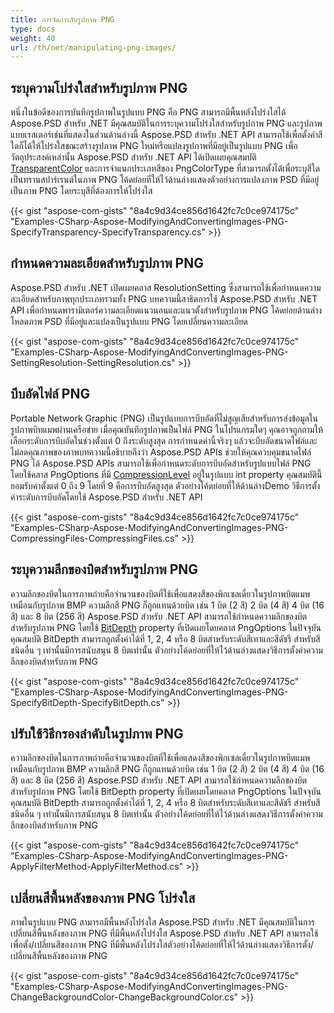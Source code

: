 ```yaml
---
title: การจัดการกับรูปภาพ PNG
type: docs
weight: 40
url: /th/net/manipulating-png-images/
---
```


## **ระบุความโปร่งใสสำหรับรูปภาพ PNG**
หนึ่งในข้อดีของการบันทึกรูปภาพในรูปแบบ PNG คือ PNG สามารถมีพื้นหลังโปร่งใสได้ Aspose.PSD สำหรับ .NET มีคุณสมบัติในการระบุความโปร่งใสสำหรับรูปภาพ PNG และรูปภาพแบบเรสเตอร์เช่นที่แสดงในส่วนด้านล่างนี้ Aspose.PSD สำหรับ .NET API สามารถใช้เพื่อตั้งค่าสีใดก็ได้ให้โปร่งใสขณะสร้างรูปภาพ PNG ใหม่หรือแปลงรูปภาพที่มีอยู่เป็นรูปแบบ PNG เพื่อวัตถุประสงค์เหล่านั้น Aspose.PSD สำหรับ .NET API ได้เปิดเผยคุณสมบัติ [TransparentColor](https://reference.aspose.com/psd/net/aspose.psd/ipsdcolorpalette/properties/transparentcolor) และการจำแนกประเภทสีของ PngColorType ที่สามารถตั้งได้เพื่อระบุสีใดเป็นทรานสปาร์เรนต์ในภาพ PNG โค้ดย่อยที่ให้ไว้ด้านล่างแสดงตัวอย่างการแปลงภาพ PSD ที่มีอยู่เป็นภาพ PNG โดยระบุสีที่ต้องการให้โปร่งใส

{{< gist "aspose-com-gists" "8a4c9d34ce856d1642fc7c0ce974175c" "Examples-CSharp-Aspose-ModifyingAndConvertingImages-PNG-SpecifyTransparency-SpecifyTransparency.cs" >}}
## **กำหนดความละเอียดสำหรับรูปภาพ PNG**
Aspose.PSD สำหรับ .NET เปิดเผยคลาส ResolutionSetting ซึ่งสามารถใช้เพื่อกำหนดความละเอียดสำหรับภาพทุกประเภทรวมทั้ง PNG บทความนี้สาธิตการใช้ Aspose.PSD สำหรับ .NET API เพื่อกำหนดพารามิเตอร์ความละเอียดแนวนอนและแนวตั้งสำหรับรูปภาพ PNG โค้ดย่อยด้านล่างโหลดภาพ PSD ที่มีอยู่และแปลงเป็นรูปแบบ PNG โดยเปลี่ยนความละเอียด

{{< gist "aspose-com-gists" "8a4c9d34ce856d1642fc7c0ce974175c" "Examples-CSharp-Aspose-ModifyingAndConvertingImages-PNG-SettingResolution-SettingResolution.cs" >}}
## **บีบอัดไฟล์ PNG**
Portable Network Graphic (PNG) เป็นรูปแบบการบีบอัดที่ไม่สูญเสียสำหรับการส่งข้อมูลในรูปภาพบิทแมพผ่านเครือข่าย เมื่อคุณบันทึกรูปภาพเป็นไฟล์ PNG ในโปรแกรมใดๆ คุณอาจถูกถามให้เลือกระดับการบีบอัดในช่วงตั้งแต่ 0 ถึงระดับสูงสุด การกำหนดค่านี้จริงๆ แล้วจะบีบอัดขนาดไฟล์และไม่ลดคุณภาพของภาพบทความนี้อธิบายถึงว่า Aspose.PSD APIs ช่วยให้คุณควบคุมขนาดไฟล์ PNG ได้ Aspose.PSD APIs สามารถใช้เพื่อกำหนดระดับการบีบอัดสำหรับรูปแบบไฟล์ PNG โดยใช้คลาส PngOptions ที่มี [CompressionLevel](https://reference.aspose.com/psd/net/aspose.psd.imageoptions/pngoptions/properties/compressionlevel) อยู่ในรูปแบบ int property คุณสมบัตินี้ยอมรับค่าตั้งแต่ 0 ถึง 9 โดยที่ 9 คือการบีบอัดสูงสุด ตัวอย่างโค้ดย่อยที่ให้ด้านล่างDemo วิธีการตั้งค่าระดับการบีบอัดโดยใช้ Aspose.PSD สำหรับ .NET API

{{< gist "aspose-com-gists" "8a4c9d34ce856d1642fc7c0ce974175c" "Examples-CSharp-Aspose-ModifyingAndConvertingImages-PNG-CompressingFiles-CompressingFiles.cs" >}}
## **ระบุความลึกของบิตสำหรับรูปภาพ PNG**
ความลึกของบิตในการภาพถ่ายคือจำนวนของบิตที่ใช้เพื่อแสดงสีของพิกเซลเดี่ยวในรูปภาพบิตแมพเหมือนกับรูปภาพ BMP ความลึกสี PNG ก็ถูกแทนด้วยบิต เช่น 1 บิต (2 สี) 2 บิต (4 สี) 4 บิต (16 สี) และ 8 บิต (256 สี) Aspose.PSD สำหรับ .NET API สามารถใช้กำหนดความลึกของบิตสำหรับรูปภาพ PNG โดยใช้ [BitDepth](https://reference.aspose.com/psd/net/aspose.psd.imageoptions/pngoptions/properties/bitdepth) property ที่เปิดเผยโดยคลาส PngOptions ในปัจจุบัน คุณสมบัติ BitDepth สามารถถูกตั้งค่าได้ที่ 1, 2, 4 หรือ 8 บิตสำหรับระดับสีเทาและสีดัชรี สำหรับสีชนิดอื่น ๆ เท่านั้นมีการสนับสนุน 8 บิตเท่านั้น ตัวอย่างโค้ดย่อยที่ให้ไว้ด้านล่างแสดงวิธีการตั้งค่าความลึกของบิตสำหรับภาพ PNG

{{< gist "aspose-com-gists" "8a4c9d34ce856d1642fc7c0ce974175c" "Examples-CSharp-Aspose-ModifyingAndConvertingImages-PNG-SpecifyBitDepth-SpecifyBitDepth.cs" >}}
## **ปรับใช้วิธีกรองลำดับในรูปภาพ PNG**
ความลึกของบิตในการภาพถ่ายคือจำนวนของบิตที่ใช้เพื่อแสดงสีของพิกเซลเดี่ยวในรูปภาพบิตแมพเหมือนกับรูปภาพ BMP ความลึกสี PNG ก็ถูกแทนด้วยบิต เช่น 1 บิต (2 สี) 2 บิต (4 สี) 4 บิต (16 สี) และ 8 บิต (256 สี) Aspose.PSD สำหรับ .NET API สามารถใช้กำหนดความลึกของบิตสำหรับรูปภาพ PNG โดยใช้ BitDepth property ที่เปิดเผยโดยคลาส PngOptions ในปัจจุบัน คุณสมบัติ BitDepth สามารถถูกตั้งค่าได้ที่ 1, 2, 4 หรือ 8 บิตสำหรับระดับสีเทาและสีดัชรี สำหรับสีชนิดอื่น ๆ เท่านั้นมีการสนับสนุน 8 บิตเท่านั้น ตัวอย่างโค้ดย่อยที่ให้ไว้ด้านล่างแสดงวิธีการตั้งค่าความลึกของบิตสำหรับภาพ PNG

{{< gist "aspose-com-gists" "8a4c9d34ce856d1642fc7c0ce974175c" "Examples-CSharp-Aspose-ModifyingAndConvertingImages-PNG-ApplyFilterMethod-ApplyFilterMethod.cs" >}}
## **เปลี่ยนสีพื้นหลังของภาพ PNG โปร่งใส**
ภาพในรูปแบบ PNG สามารถมีพื้นหลังโปร่งใส Aspose.PSD สำหรับ .NET มีคุณสมบัติในการเปลี่ยนสีพื้นหลังของภาพ PNG ที่มีพื้นหลังโปร่งใส Aspose.PSD สำหรับ .NET API สามารถใช้เพื่อตั้ง/เปลี่ยนสีของภาพ PNG ที่มีพื้นหลังโปร่งใสตัวอย่างโค้ดย่อยที่ให้ไว้ด้านล่างแสดงวิธีการตั้ง/เปลี่ยนสีพื้นหลังของภาพ PNG

{{< gist "aspose-com-gists" "8a4c9d34ce856d1642fc7c0ce974175c" "Examples-CSharp-Aspose-ModifyingAndConvertingImages-PNG-ChangeBackgroundColor-ChangeBackgroundColor.cs" >}}
